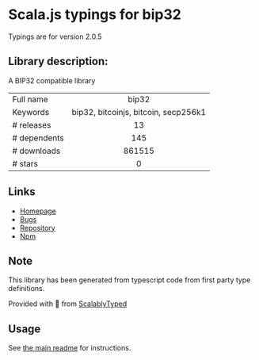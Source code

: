 
# Scala.js typings for bip32

Typings are for version 2.0.5

## Library description:
A BIP32 compatible library

|                    |                 |
| ------------------ | :-------------: |
| Full name          | bip32 |
| Keywords           | bip32, bitcoinjs, bitcoin, secp256k1 |
| # releases         | 13 |
| # dependents       | 145 |
| # downloads        | 861515 |
| # stars            | 0 |

## Links
- [Homepage](https://github.com/bitcoinjs/bip32#readme)
- [Bugs](https://github.com/bitcoinjs/bip32/issues)
- [Repository](https://github.com/bitcoinjs/bip32)
- [Npm](https://www.npmjs.com/package/bip32)
    


## Note
This library has been generated from typescript code from first party type definitions.

Provided with :purple_heart: from [ScalablyTyped](https://github.com/oyvindberg/ScalablyTyped)

## Usage
See [the main readme](../../readme.md) for instructions.


